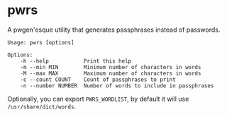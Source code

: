 pwrs
====

A pwgen'esque utility that generates passphrases instead of passwords.

    Usage: pwrs [options]

    Options:
        -h --help           Print this help
        -m --min MIN        Minimum number of characters in words
        -M --max MAX        Maximum number of characters in words
        -c --count COUNT    Count of passphrases to print
        -n --number NUMBER  Number of words to include in passphrases

Optionally, you can export `PWRS_WORDLIST`, by default it will use `/usr/share/dict/words`.
